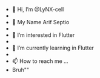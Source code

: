 - 👋 Hi, I’m @LyNX-cell
- 
- 👋 My Name Arif Septio
- 
- 👀 I’m interested in Flutter 
- 
- 🌱 I’m currently learning in Flutter 
- 
- 📫 How to reach me ...
- Bruh""

<!---
LyNX-cell/LyNX-cell is a ✨ special ✨ repository because its `README.md` (this file) appears on your GitHub profile.
You can click the Preview link to take a look at your changes.
--->
